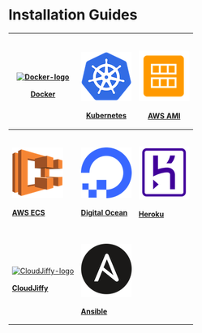 # Installation Guides

| <p><a href="docker"><strong></strong><br/><strong></strong><img src="/img/docker-logo(1).png" alt="Docker-logo"/></a><br/><br/><a href="docker/"><strong>Docker</strong></a><strong></strong></p>|<p><br/><a href="kubernetes/"><img src="img/Kubernetes_logo_(1).png" alt="Kubernetes-logo"/></a><br/><br/><a href="kubernetes/"><strong>Kubernetes</strong></a><strong></strong></p>|<p>	<br/><a href="../aws-ami">	<img src="/img/AWS_AMI.png" alt="AWS-AMI-logo"/></a><strong></strong><br/><strong></strong><br/><strong></strong><a href="../aws-ami"><strong>AWS AMI</strong></a><strong></strong></p>|
|---|---|---|
|<p><br/><a href="../aws-ecs"><img src="/img/AWS-ECS-Logo.png" alt="AWS-ECS-logo"/></a><strong></strong><br/><strong></strong><br/><strong></strong><a href="../aws-ecs"><strong>AWS ECS</strong></a><strong></strong></p>|<p><br/><a href="../digitalocean"><img src="/img/Digital-Ocean-Logo.png" alt="Digital-Ocean-logo"/></a><strong></strong><br/><strong></strong><br/><strong></strong><a href="../digitalocean"><strong>Digital Ocean</strong></a><strong></strong></p>|<p><br/><a href="heroku.md"><img src="/img/heroku-logo.png" alt="Heroku-logo"/></a><strong></strong><br/><strong></strong><br/><strong></strong><a href="../heroku"><strong>Heroku</strong></a><strong></strong></p>|
|<p><strong></strong><br/><strong></strong><a href="../cloudjiffy"><img src="https://ik.imagekit.io/iyat1fg3juj/cloudjiffy-logo_OhHLsg76P.png?ik-sdk-version=javascript-1.4.3&#x26;updatedAt=1657134035775" alt="CloudJiffy-logo"/></a><br/><br/><a href="cloudjiffy.md"><strong>CloudJiffy</strong></a><strong></strong></p>|<p><br/><a href="../ansible"><img src="/img/Ansible-logo.png" alt="Ansible-logo"/></a><strong></strong><br/><strong></strong><br/><strong></strong><a href="../ansible"><strong>Ansible</strong></a><strong></strong></p>|